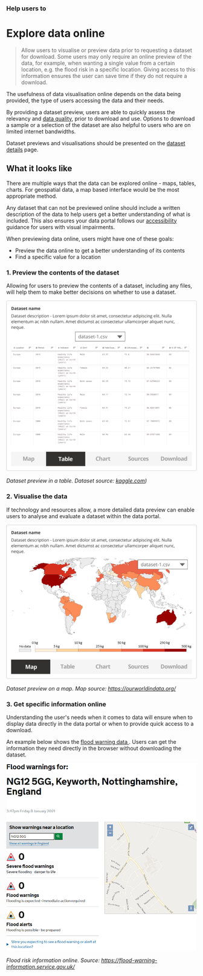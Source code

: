 ### Help users to
# Explore data online

> Allow users to visualise or preview data prior to requesting a dataset for download. Some users may only require an online preview of the data, for example, when wanting a single value from a certain location, e.g. the flood risk in a specific location. Giving access to this information ensures the user can save time if they do not require a download.

The usefulness of data visualisation online depends on the data being provided, the type of users accessing the data and their needs.

By providing a dataset preview, users are able to quickly assess the relevancy and [data quality](/main-content/steps/assess-data-quality), prior to download and use. Options to download a sample or a selection of the dataset are also helpful to users who are on limited internet bandwidths.

Dataset previews and visualisations should be presented on the [dataset details](/main-content/steps/search-for-data) page.

## What it looks like

There are multiple ways that the data can be explored online - maps, tables, charts. For geospatial data, a map based interface would be the most appropriate method. 

Any dataset that can not be previewed online should include a written description of the data to help users get a better understanding of what is included. This also ensures your data portal follows our [accessibility](/main-content/accessibility) guidance for users with visual impairments. 

When previewing data online, users might have one of these goals:
* Preview the data online to get a better understanding of its contents
* Find a specific value for a location
  
### 1. Preview the contents of the dataset

Allowing for users to preview the contents of a dataset, including any files, will help them to make better decisions on whether to use a dataset.

<div class="image-container">

![Dataset preview in a table](../../_media/explore-data-online/explore-files.png)

*Dataset preview in a table. Dataset source: [kaggle.com](https://www.kaggle.com/utkarshxy/who-worldhealth-statistics-2020-complete))*

</div>

### 2. Visualise the data

If technology and resources allow, a more detailed data preview can enable users to analyse and evaluate a dataset within the data portal.

<div class="image-container">

![Dataset preview on a map](../../_media/explore-data-online/explore-map.png)

*Dataset preview on a map. Map source: https://ourworldindata.org/*

</div>

### 3. Get specific information online

Understanding the user's needs when it comes to data will ensure when to display data directly in the data portal or when to provide quick access to a download.

An example below shows the [flood warning data ](https://flood-warning-information.service.gov.uk/). Users can get the information they need directly in the browser without downloading the dataset.

<div class="image-container">

![Google results](../../_media/explore-data-online/flood-data.png)

*Flood risk information online. Source: https://flood-warning-information.service.gov.uk/*

</div>

<!--

<details>
<summary>Essential components</summary>
<br>
[Brief description and a list of the most relevant components/information for this task]

Below is a checklist of components/information that are relevant for this task.

These components can be arranged in many ways, but the ones with highest relevance should be the most visible/accessible.

?> 1 - high relevance, 2 - medium relevance, 3 - low relevance


| Component         | Description                                                            | Relevance |
|-------------------|------------------------------------------------------------------------|:---------:|
| Location          | Coordinates or the postcode of the location                            |     2     |
| Value of interest | Value of interest for that specific location                           |     2     |
| Table preview     | Online preview of CSV data                                             |     3     |
| Graph preview     | Bar charts visualizing the data                                        |     3     |
| Map preview       | Map with markers showing the values at specific locations or a heatmap |     3     |

</details> -->



